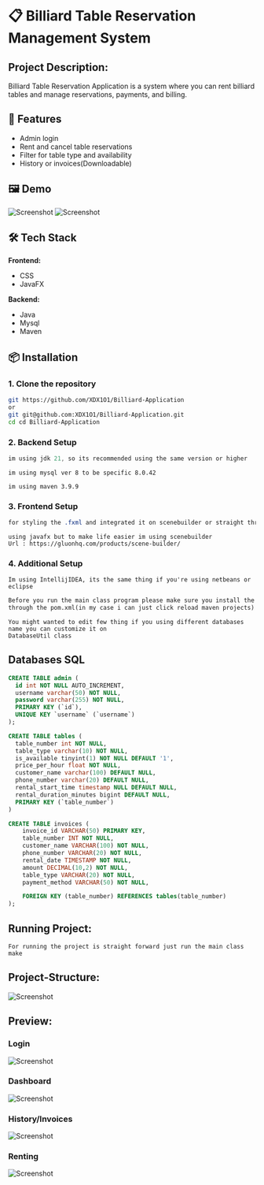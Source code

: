 # 📋 Billiard Table Reservation Management System

## Project Description:

Billiard Table Reservation Application is a system where you can rent billiard tables and manage reservations, payments, and billing.

## 🚀 Features

- Admin login
- Rent and cancel table reservations
- Filter for table type and availability
- History or invoices(Downloadable) 

## 🖼️ Demo

![Screenshot](docs/001-loginPage.png)
![Screenshot](docs/002-dashboard.png)

## 🛠️ Tech Stack

**Frontend:**
- CSS
- JavaFX

**Backend:**
- Java
- Mysql
- Maven

## 📦 Installation

### 1. Clone the repository

```bash
git https://github.com/XDX1O1/Billiard-Application
or
git git@github.com:XDX1O1/Billiard-Application.git
cd cd Billiard-Application
```

### 2. Backend Setup

```Java
im using jdk 21, so its recommended using the same version or higher
```

```Mysql
im using mysql ver 8 to be specific 8.0.42
```

```Maven
im using maven 3.9.9
```

### 3. Frontend Setup

```CSS
for styling the .fxml and integrated it on scenebuilder or straight through code
```

```JavaFX
using javafx but to make life easier im using scenebuilder
Url : https://gluonhq.com/products/scene-builder/
```

### 4. Additional Setup

```IDE
Im using IntellijIDEA, its the same thing if you're using netbeans or eclipse
```

```XML
Before you run the main class program please make sure you install the dependencies
through the pom.xml(in my case i can just click reload maven projects)
```

```Databases
You might wanted to edit few thing if you using different databases name you can customize it on
DatabaseUtil class
```


## Databases SQL
```SQL
CREATE TABLE admin (
  id int NOT NULL AUTO_INCREMENT,
  username varchar(50) NOT NULL,
  password varchar(255) NOT NULL,
  PRIMARY KEY (`id`),
  UNIQUE KEY `username` (`username`)
);

CREATE TABLE tables (
  table_number int NOT NULL,
  table_type varchar(10) NOT NULL,
  is_available tinyint(1) NOT NULL DEFAULT '1',
  price_per_hour float NOT NULL,
  customer_name varchar(100) DEFAULT NULL,
  phone_number varchar(20) DEFAULT NULL,
  rental_start_time timestamp NULL DEFAULT NULL,
  rental_duration_minutes bigint DEFAULT NULL,
  PRIMARY KEY (`table_number`)
)

CREATE TABLE invoices (
    invoice_id VARCHAR(50) PRIMARY KEY,
    table_number INT NOT NULL,
    customer_name VARCHAR(100) NOT NULL,
    phone_number VARCHAR(20) NOT NULL,
    rental_date TIMESTAMP NOT NULL,
    amount DECIMAL(10,2) NOT NULL,
    table_type VARCHAR(20) NOT NULL,
    payment_method VARCHAR(50) NOT NULL,

    FOREIGN KEY (table_number) REFERENCES tables(table_number)
);

```

## Running Project:

```
For running the project is straight forward just run the main class make
```


## Project-Structure:
![Screenshot](docs/003-projectStructure.png)


## Preview:
### Login
![Screenshot](docs/001-loginPage.png)

### Dashboard
![Screenshot](docs/002-dashboard.png)

### History/Invoices
![Screenshot](docs/004-historyInvoices.png)

### Renting
![Screenshot](docs/005-rentTable.png)
